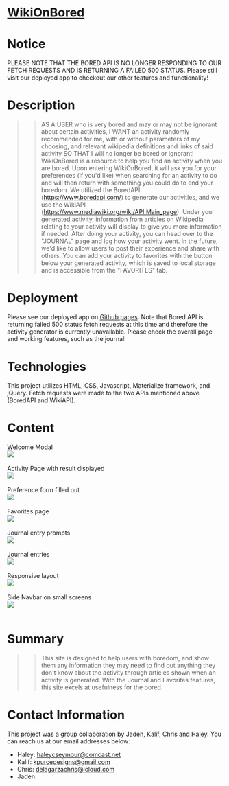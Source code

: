 # [WikiOnBored](https://hseymo.github.io/Activity-Generator/)

# Notice
PLEASE NOTE THAT THE BORED API IS NO LONGER RESPONDING TO OUR FETCH REQUESTS AND IS RETURNING A FAILED 500 STATUS. Please still visit our deployed app to checkout our other features and functionality! 

# Description

>> AS A USER who is very bored and may or may not be ignorant about certain activities,
>> I WANT an activity randomly recommended for me, with or without parameters of my choosing, and relevant wikipedia definitions and links of said activity
>> SO THAT I will no longer be bored or ignorant!
>> WikiOnBored is a resource to help you find an activity when you are bored.
>> Upon entering WikiOnBored, it will ask you for your preferences (if you'd like) when searching for an activity to do and will then return with something you could do to end your boredom. 
>> We utilized the BoredAPI (https://www.boredapi.com/) to generate our activities, and we use the WikiAPI (https://www.mediawiki.org/wiki/API:Main_page).
>> Under your generated activity, information from articles on Wikipedia relating to your activity will display to give you more information if needed.
>> After doing your activity, you can head over to the "JOURNAL" page and log how your activity went. In the future, we'd like to allow users to post their experience and share with others.
>> You can add your activity to favorites with the button below your generated activity, which is saved to local storage and is accessible from the "FAVORITES" tab.
 
# Deployment

Please see our deployed app on [Github pages](https://hseymo.github.io/Activity-Generator/). Note that Bored API is returning failed 500 status fetch requests at this time and therefore the activity generator is currently unavailable. Please check the overall page and working features, such as the journal!

# Technologies

This project utilizes HTML, CSS, Javascript, Materialize framework, and jQuery. Fetch requests were made to the two APIs mentioned above (BoredAPI and WikiAPI). 

# Content

Welcome Modal <br>
![](./assets/images/welcomeHS.png) <br><br>
Activity Page with result displayed <br>
![](./assets/images/activityresultHS.png)<br><br>
Preference form filled out <br>
![](./assets/images/preferencesHS.png)<br><br>
Favorites page <br>
![](./assets/images/favoritesHS.png)<br><br>
Journal entry prompts <br>
![](./assets/images/journalentryHS.png)<br><br>
Journal entries <br>
![](./assets/images/journalHS.png)<br><br>
Responsive layout <br>
![](./assets/images/responsivelayoutHS.png)<br><br>
Side Navbar on small screens <br>
![](./assets/images/responsivemenuHS.png)<br><br>


# Summary

>> This site is designed to help users with boredom, and show them any information they may need to find out anything they don't know about the activity through articles shown when an activity is generated. With the Journal and Favorites features, this site excels at usefulness for the bored.

# Contact Information
This project was a group collaboration by Jaden, Kalif, Chris and Haley. You can reach us at our email addresses below:
- Haley: haleycseymour@comcast.net
- Kalif: kpurcedesigns@gmail.com
- Chris: delagarzachris@icloud.com
- Jaden: 
